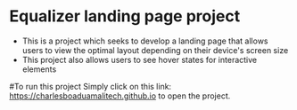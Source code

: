 # Equalizer landing page project
- This is a project which seeks to develop a landing page that allows users to view the optimal layout depending on their device's screen size
- This project also allows users to see hover states for interactive elements

#To run this project
Simply click on this link: https://charlesboaduamalitech.github.io to open the project.
